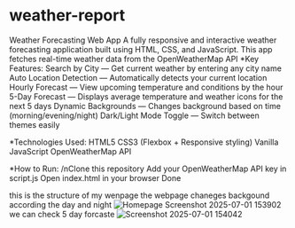 # weather-report
Weather Forecasting Web App A fully responsive and interactive weather forecasting application built using HTML, CSS, and JavaScript. This app fetches real-time weather data from the OpenWeatherMap API 
*Key Features:
Search by City — Get current weather by entering any city name
Auto Location Detection — Automatically detects your current location
Hourly Forecast — View upcoming temperature and conditions by the hour
5-Day Forecast — Displays average temperature and weather icons for the next 5 days
Dynamic Backgrounds — Changes background based on time (morning/evening/night)
Dark/Light Mode Toggle — Switch between themes easily

*Technologies Used:
HTML5
CSS3 (Flexbox + Responsive styling)
Vanilla JavaScript
OpenWeatherMap API

*How to Run:
/nClone this repository
Add your OpenWeatherMap API key in script.js
Open index.html in your browser
Done

this is the structure of my wenpage
the webpage chaneges backgound according the day and night
![Homepage Screenshot 2025-07-01 153902](https://github.com/user-attachments/assets/2807f776-9add-4bd6-b53a-5d532f339cf4)
we can check 5 day forcaste 
![Screenshot 2025-07-01 154042](https://github.com/user-attachments/assets/df8edf25-e496-4956-ad4a-7d233c3e4ed5)
